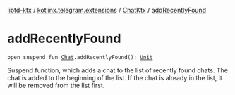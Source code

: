 [libtd-ktx](../../index.md) / [kotlinx.telegram.extensions](../index.md) / [ChatKtx](index.md) / [addRecentlyFound](./add-recently-found.md)

# addRecentlyFound

`open suspend fun `[`Chat`](https://tdlibx.github.io/td/docs/org/drinkless/td/libcore/telegram/TdApi/Chat.html)`.addRecentlyFound(): `[`Unit`](https://kotlinlang.org/api/latest/jvm/stdlib/kotlin/-unit/index.html)

Suspend function, which adds a chat to the list of recently found chats. The chat is added to
the beginning of the list. If the chat is already in the list, it will be removed from the list
first.


